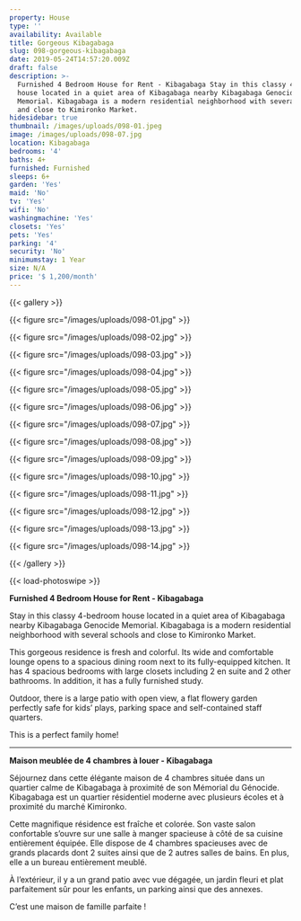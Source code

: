 ```yaml
---
property: House
type: ''
availability: Available
title: Gorgeous Kibagabaga
slug: 098-gorgeous-kibagabaga
date: 2019-05-24T14:57:20.009Z
draft: false
description: >-
  Furnished 4 Bedroom House for Rent - Kibagabaga Stay in this classy 4-bedroom
  house located in a quiet area of Kibagabaga nearby Kibagabaga Genocide
  Memorial. Kibagabaga is a modern residential neighborhood with several schools
  and close to Kimironko Market. 
hidesidebar: true
thumbnail: /images/uploads/098-01.jpeg
image: /images/uploads/098-07.jpg
location: Kibagabaga
bedrooms: '4'
baths: 4+
furnished: Furnished
sleeps: 6+
garden: 'Yes'
maid: 'No'
tv: 'Yes'
wifi: 'No'
washingmachine: 'Yes'
closets: 'Yes'
pets: 'Yes'
parking: '4'
security: 'No'
minimumstay: 1 Year
size: N/A
price: '$ 1,200/month'
---
```

{{< gallery >}}

{{< figure src="/images/uploads/098-01.jpg" >}}

{{< figure src="/images/uploads/098-02.jpg" >}}

{{< figure src="/images/uploads/098-03.jpg" >}}

{{< figure src="/images/uploads/098-04.jpg" >}}

{{< figure src="/images/uploads/098-05.jpg" >}}

{{< figure src="/images/uploads/098-06.jpg" >}}

{{< figure src="/images/uploads/098-07.jpg" >}}

{{< figure src="/images/uploads/098-08.jpg" >}}

{{< figure src="/images/uploads/098-09.jpg" >}}

{{< figure src="/images/uploads/098-10.jpg" >}}

{{< figure src="/images/uploads/098-11.jpg" >}}

{{< figure src="/images/uploads/098-12.jpg" >}}

{{< figure src="/images/uploads/098-13.jpg" >}}

{{< figure src="/images/uploads/098-14.jpg" >}}

{{< /gallery >}}

{{< load-photoswipe >}}

**Furnished 4 Bedroom House for Rent - Kibagabaga**

Stay in this classy 4-bedroom house located in a quiet area of Kibagabaga nearby Kibagabaga Genocide Memorial. Kibagabaga is a modern residential neighborhood with several schools and close to Kimironko Market. 

This gorgeous residence is fresh and colorful. Its wide and comfortable lounge opens to a spacious dining room next to its fully-equipped kitchen. It has 4 spacious bedrooms with large closets including 2 en suite and 2 other bathrooms. In addition, it has a fully furnished study. 

Outdoor, there is a large patio with open view, a flat flowery garden perfectly safe for kids’ plays, parking space and self-contained staff quarters.

This is a perfect family home!

- - -

**Maison meublée de 4 chambres à louer - Kibagabaga**

Séjournez dans cette élégante maison de 4 chambres située dans un quartier calme de Kibagabaga à proximité de son Mémorial du Génocide. Kibagabaga est un quartier résidentiel moderne avec plusieurs écoles et à proximité du marché Kimironko.

Cette magnifique résidence est fraîche et colorée. Son vaste salon confortable s’ouvre sur une salle à manger spacieuse à côté de sa cuisine entièrement équipée. Elle dispose de 4 chambres spacieuses avec de grands placards dont 2 suites ainsi que de 2 autres salles de bains. En plus, elle a un bureau entièrement meublé.

À l’extérieur, il y a un grand patio avec vue dégagée, un jardin fleuri et plat parfaitement sûr pour les enfants, un parking ainsi que des annexes.

C’est une maison de famille parfaite !
